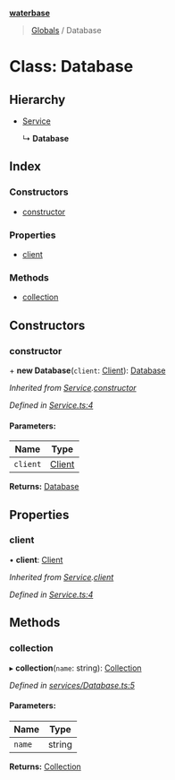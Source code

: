 **[waterbase](../README.md)**

> [Globals](../README.md) / Database

# Class: Database

## Hierarchy

- [Service](service.md)

  ↳ **Database**

## Index

### Constructors

- [constructor](database.md#constructor)

### Properties

- [client](database.md#client)

### Methods

- [collection](database.md#collection)

## Constructors

### constructor

\+ **new Database**(`client`: [Client](client.md)): [Database](database.md)

_Inherited from [Service](service.md).[constructor](service.md#constructor)_

_Defined in [Service.ts:4](https://github.com/sinewtech/waterbase/blob/5854550/lib/Service.ts#L4)_

#### Parameters:

| Name     | Type                |
| -------- | ------------------- |
| `client` | [Client](client.md) |

**Returns:** [Database](database.md)

## Properties

### client

• **client**: [Client](client.md)

_Inherited from [Service](service.md).[client](service.md#client)_

_Defined in [Service.ts:4](https://github.com/sinewtech/waterbase/blob/5854550/lib/Service.ts#L4)_

## Methods

### collection

▸ **collection**(`name`: string): [Collection](collection.md)

_Defined in [services/Database.ts:5](https://github.com/sinewtech/waterbase/blob/5854550/lib/services/Database.ts#L5)_

#### Parameters:

| Name   | Type   |
| ------ | ------ |
| `name` | string |

**Returns:** [Collection](collection.md)
